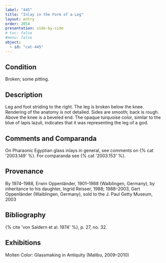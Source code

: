 ```yaml
---
label: "445"
title: "Inlay in the Form of a Leg"
layout: entry
order: 2054
presentation: side-by-side
# toc: false
#menu: false 
object:
  - id: "cat-445"
---
```


## Condition

Broken; some pitting.

## Description

Leg and foot striding to the right. The leg is broken below the knee. Rendering of the anatomy is not detailed. Sides are smooth; back is rough. Above the knee is a beveled end. The opaque turquoise color, similar to the blue of lapis lazuli, indicates that it was representing the leg of a god.

## Comments and Comparanda

On Pharaonic Egyptian glass inlays in general, see comments on {% cat '2003.149' %}. For comparanda see {% cat '2003.153' %}.

## Provenance

By 1974–1988, Erwin Oppenländer, 1901–1988 (Waiblingen, Germany), by inheritance to his daughter, Ingrid Reisser, 1988; 1988–2003, Gert Oppenländer (Waiblingen, Germany), sold to the J. Paul Getty Museum, 2003

## Bibliography

{% cite 'von Saldern et al. 1974' %}, p. 27, no. 32.

## Exhibitions

Molten Color: Glassmaking in Antiquity (Malibu, 2009–2010)
